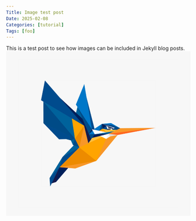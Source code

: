 ```yaml
---
Title: Image test post
Date: 2025-02-08
Categories: [tutorial]
Tags: [foo]
---
```

This is a test post to see how images can be included in Jekyll blog posts.
![A kingfisher](/assets/kingfisher.png)
